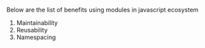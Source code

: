 
 Below are the list of benefits using modules in javascript ecosystem
 1. Maintainability
 2. Reusability
 3. Namespacing
